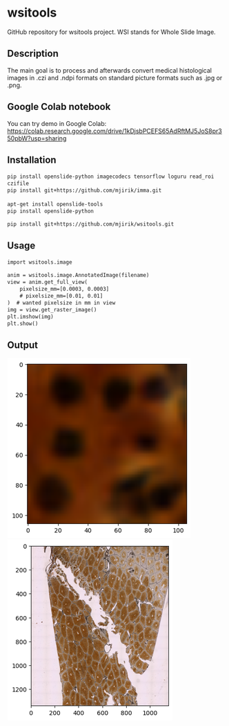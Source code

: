# wsitools
GitHub repository for wsitools project. WSI stands for Whole Slide Image.

## Description
The main goal is to process and afterwards convert medical histological images in .czi and .ndpi formats on standard picture
formats such as .jpg or .png.

## Google Colab notebook
You can try demo in Google Colab: https://colab.research.google.com/drive/1kDjsbPCEFS65AdRftMJ5JoS8pr350pbW?usp=sharing

## Installation
```commandline
pip install openslide-python imagecodecs tensorflow loguru read_roi czifile
pip install git+https://github.com/mjirik/imma.git

apt-get install openslide-tools
pip install openslide-python
```

```commandline
pip install git+https://github.com/mjirik/wsitools.git
```

## Usage
```commandline
import wsitools.image
```

```commandline
anim = wsitools.image.AnnotatedImage(filename)
view = anim.get_full_view(
    pixelsize_mm=[0.0003, 0.0003]
    # pixelsize_mm=[0.01, 0.01]
)  # wanted pixelsize in mm in view
img = view.get_raster_image()
plt.imshow(img)
plt.show()
```

## Output
![alt text](https://github.com/mjirik/wsitools/blob/main/graphics/cell_nuclei.png?raw=true)
![alt text](https://github.com/mjirik/wsitools/blob/main/graphics/cell_nuclei_2.png?raw=true)



